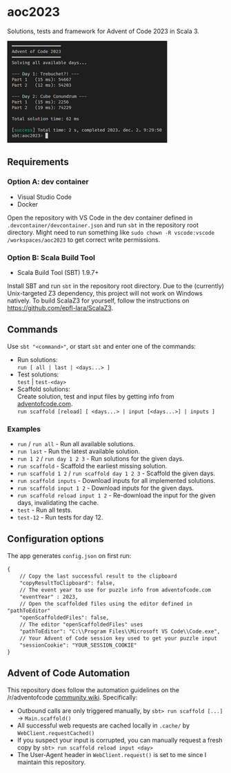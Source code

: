 # aoc2023

Solutions, tests and framework for Advent of Code 2023 in Scala 3.  
  
![Screenshot of the program running in the console](screenshot.png)

## Requirements

### Option A: dev container

- Visual Studio Code
- Docker

Open the repository with VS Code in the dev container defined in `.devcontainer/devcontainer.json` and run `sbt` in the repository root directory.
Might need to run something like `sudo chown -R vscode:vscode /workspaces/aoc2023` to get correct write permissions.

### Option B: Scala Build Tool

- Scala Build Tool (SBT) 1.9.7+
  
Install SBT and run `sbt` in the repository root directory.
Due to the (currently) Unix-targeted Z3 dependency, this project will not work on Windows natively. To build ScalaZ3 for yourself, follow the instructions on <https://github.com/epfl-lara/ScalaZ3>.

## Commands

Use `sbt "<command>"`, or start `sbt` and enter one of the commands:

- Run solutions:  
`run [ all | last | <days...> ]`
- Test solutions:  
`test` | `test-<day>`
- Scaffold solutions:  
 Create solution, test and input files by getting info from [adventofcode.com](https://adventofcode.com).  
`run scaffold [reload] [ <days...> | input [<days...>] | inputs ]`

### Examples

- `run` / `run all` - Run all available solutions.
- `run last` - Run the latest available solution.
- `run 1 2` / `run day 1 2 3` - Run solutions for the given days.
- `run scaffold` - Scaffold the earliest missing solution.
- `run scaffold 1 2` / `run scaffold day 1 2 3` - Scaffold the given days.
- `run scaffold inputs` - Download inputs for all implemented solutions.
- `run scaffold input 1 2` - Download inputs for the given days.
- `run scaffold reload input 1 2` - Re-download the input for the given days, invalidating the cache.
- `test` - Run all tests.
- `test-12` - Run tests for day 12.

## Configuration options

The app generates `config.json` on first run:

```jsonc
{
    // Copy the last successful result to the clipboard
    "copyResultToClipboard": false,
    // The event year to use for puzzle info from adventofcode.com
    "eventYear" : 2023,
    // Open the scaffolded files using the editor defined in "pathToEditor"
    "openScaffoldedFiles": false,
    // The editor "openScaffoldedFiles" uses
    "pathToEditor": "C:\\Program Files\\Microsoft VS Code\\Code.exe",
    // Your Advent of Code session key used to get your puzzle input
    "sessionCookie": "YOUR_SESSION_COOKIE"
}
```

## Advent of Code Automation

This repository does follow the automation guidelines on the /r/adventofcode [community wiki](https://www.reddit.com/r/adventofcode/wiki/faqs/automation). Specifically:

- Outbound calls are only triggered manually, by `sbt> run scaffold [...]` -> `Main.scaffold()`
- All successful web requests are cached locally in `.cache/` by `WebClient.requestCached()`
- If you suspect your input is corrupted, you can manually request a fresh copy by `sbt> run scaffold reload input <day>`
- The User-Agent header in `WebClient.request()` is set to me since I maintain this repository.
